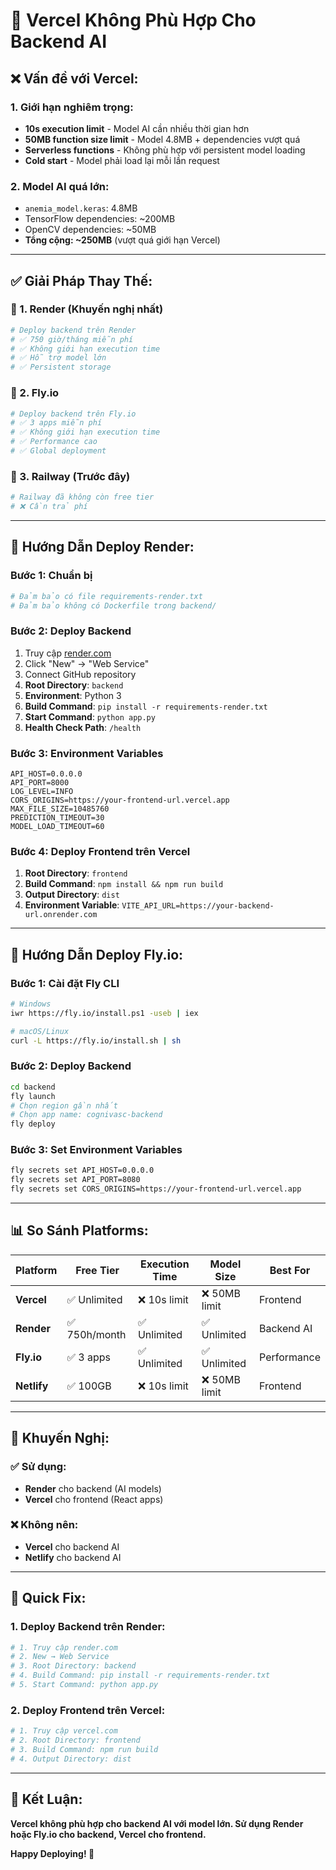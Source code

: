 # 🚨 Vercel Không Phù Hợp Cho Backend AI

## ❌ **Vấn đề với Vercel:**

### **1. Giới hạn nghiêm trọng:**
- **10s execution limit** - Model AI cần nhiều thời gian hơn
- **50MB function size limit** - Model 4.8MB + dependencies vượt quá
- **Serverless functions** - Không phù hợp với persistent model loading
- **Cold start** - Model phải load lại mỗi lần request

### **2. Model AI quá lớn:**
- `anemia_model.keras`: 4.8MB
- TensorFlow dependencies: ~200MB
- OpenCV dependencies: ~50MB
- **Tổng cộng: ~250MB** (vượt quá giới hạn Vercel)

---

## ✅ **Giải Pháp Thay Thế:**

### **🥇 1. Render (Khuyến nghị nhất)**
```bash
# Deploy backend trên Render
# ✅ 750 giờ/tháng miễn phí
# ✅ Không giới hạn execution time
# ✅ Hỗ trợ model lớn
# ✅ Persistent storage
```

### **🥈 2. Fly.io**
```bash
# Deploy backend trên Fly.io
# ✅ 3 apps miễn phí
# ✅ Không giới hạn execution time
# ✅ Performance cao
# ✅ Global deployment
```

### **🥉 3. Railway (Trước đây)**
```bash
# Railway đã không còn free tier
# ❌ Cần trả phí
```

---

## 🚀 **Hướng Dẫn Deploy Render:**

### **Bước 1: Chuẩn bị**
```bash
# Đảm bảo có file requirements-render.txt
# Đảm bảo không có Dockerfile trong backend/
```

### **Bước 2: Deploy Backend**
1. Truy cập [render.com](https://render.com)
2. Click "New" → "Web Service"
3. Connect GitHub repository
4. **Root Directory**: `backend`
5. **Environment**: Python 3
6. **Build Command**: `pip install -r requirements-render.txt`
7. **Start Command**: `python app.py`
8. **Health Check Path**: `/health`

### **Bước 3: Environment Variables**
```env
API_HOST=0.0.0.0
API_PORT=8000
LOG_LEVEL=INFO
CORS_ORIGINS=https://your-frontend-url.vercel.app
MAX_FILE_SIZE=10485760
PREDICTION_TIMEOUT=30
MODEL_LOAD_TIMEOUT=60
```

### **Bước 4: Deploy Frontend trên Vercel**
1. **Root Directory**: `frontend`
2. **Build Command**: `npm install && npm run build`
3. **Output Directory**: `dist`
4. **Environment Variable**: `VITE_API_URL=https://your-backend-url.onrender.com`

---

## 🚀 **Hướng Dẫn Deploy Fly.io:**

### **Bước 1: Cài đặt Fly CLI**
```bash
# Windows
iwr https://fly.io/install.ps1 -useb | iex

# macOS/Linux
curl -L https://fly.io/install.sh | sh
```

### **Bước 2: Deploy Backend**
```bash
cd backend
fly launch
# Chọn region gần nhất
# Chọn app name: cognivasc-backend
fly deploy
```

### **Bước 3: Set Environment Variables**
```bash
fly secrets set API_HOST=0.0.0.0
fly secrets set API_PORT=8080
fly secrets set CORS_ORIGINS=https://your-frontend-url.vercel.app
```

---

## 📊 **So Sánh Platforms:**

| Platform | Free Tier | Execution Time | Model Size | Best For |
|----------|-----------|----------------|------------|----------|
| **Vercel** | ✅ Unlimited | ❌ 10s limit | ❌ 50MB limit | Frontend |
| **Render** | ✅ 750h/month | ✅ Unlimited | ✅ Unlimited | Backend AI |
| **Fly.io** | ✅ 3 apps | ✅ Unlimited | ✅ Unlimited | Performance |
| **Netlify** | ✅ 100GB | ❌ 10s limit | ❌ 50MB limit | Frontend |

---

## 🎯 **Khuyến Nghị:**

### **✅ Sử dụng:**
- **Render** cho backend (AI models)
- **Vercel** cho frontend (React apps)

### **❌ Không nên:**
- **Vercel** cho backend AI
- **Netlify** cho backend AI

---

## 🔧 **Quick Fix:**

### **1. Deploy Backend trên Render:**
```bash
# 1. Truy cập render.com
# 2. New → Web Service
# 3. Root Directory: backend
# 4. Build Command: pip install -r requirements-render.txt
# 5. Start Command: python app.py
```

### **2. Deploy Frontend trên Vercel:**
```bash
# 1. Truy cập vercel.com
# 2. Root Directory: frontend
# 3. Build Command: npm run build
# 4. Output Directory: dist
```

---

## 🎉 **Kết Luận:**

**Vercel không phù hợp cho backend AI với model lớn. Sử dụng Render hoặc Fly.io cho backend, Vercel cho frontend.**

**Happy Deploying! 🚀**
